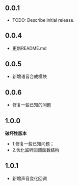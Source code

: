 ## 0.0.1

* TODO: Describe initial release.


## 0.0.4

* 更新README.md

## 0.0.5
* 新增语音合成模块


## 0.0.6
* 修复一些已知的问题

## 1.0.0
**破坏性版本**
* 1.修复一些已知问题；
* 2.优化监听回调函数结构

## 1.0.1
* 新增声音变化回调